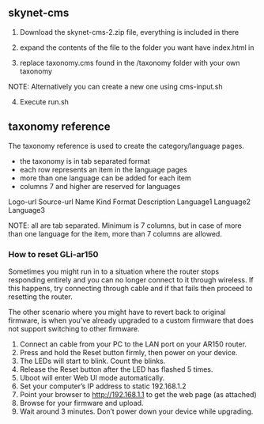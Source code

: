 ## skynet-cms

1) Download the skynet-cms-2.zip file, everything is included in there 

2) expand the contents of the file to the folder you want have index.html in 

3) replace taxonomy.cms found in the /taxonomy folder with your own taxonomy

NOTE: Alternatively you can create a new one using cms-input.sh

4) Execute run.sh

## taxonomy reference

The taxonomy reference is used to create the category/language pages. 

- the taxonomy is in tab separated format 
- each row represents an item in the language pages 
- more than one language can be added for each item 
- columns 7 and higher are reserved for languages 

Logo-url  Source-url  Name  Kind  Format  Description Language1 Language2 Language3

NOTE: all are tab separated. Minimum is 7 columns, but in case of more than one language for the item, more than 7 columns are allowed. 



### How to reset GLi-ar150

Sometimes you might run in to a situation where the router stops responding entirely and you can no longer connect to it through wireless. If this happens, try connecting through cable and if that fails then proceed to resetting the router. 

The other scenario where you might have to revert back to original firmware, is when you've already upgraded to a custom firmware that does not support switching to other firmware. 

1) Connect an cable from your PC to the LAN port on your AR150 router.
2) Press and hold the Reset button firmly, then power on your device.
3) The LEDs will start to blink. Count the blinks.
4) Release the Reset button after the LED has flashed 5 times. 
5) Uboot will enter Web UI mode automatically. 
6) Set your computer’s IP address to static 192.168.1.2
7) Point your browser to  http://192.168.1.1 to get the web page (as attached)
8) Browse for your firmware and upload.
9) Wait around 3 minutes. Don’t power down your device while upgrading.
